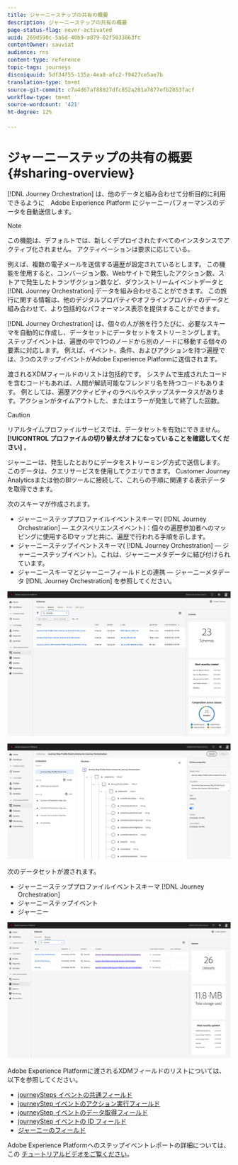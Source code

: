 ```yaml
---
title: ジャーニーステップの共有の概要
description: ジャーニーステップの共有の概要
page-status-flag: never-activated
uuid: 269d590c-5a6d-40b9-a879-02f5033863fc
contentOwner: sauviat
audience: rns
content-type: reference
topic-tags: journeys
discoiquuid: 5df34f55-135a-4ea8-afc2-f9427ce5ae7b
translation-type: tm+mt
source-git-commit: c7a4d67af88827dfc852a281a7877efb2853facf
workflow-type: tm+mt
source-wordcount: '421'
ht-degree: 12%

---
```



# ジャーニーステップの共有の概要{#sharing-overview}

[!DNL Journey Orchestration] は、他のデータと組み合わせて分析目的に利用できるように　Adobe Experience Platform にジャーニーパフォーマンスのデータを自動送信します。


>[!NOTE]
>
>この機能は、デフォルトでは、新しくデプロイされたすべてのインスタンスでアクティブ化されません。 アクティベーションは要求に応じている。

例えば、複数の電子メールを送信する遍歴が設定されているとします。 この機能を使用すると、コンバージョン数、Webサイトで発生したアクション数、ストアで発生したトランザクション数など、ダウンストリームイベントデータと [!DNL Journey Orchestration] データを組み合わせることができます。 この旅行に関する情報は、他のデジタルプロパティやオフラインプロパティのデータと組み合わせて、より包括的なパフォーマンス表示を提供することができます。

[!DNL Journey Orchestration] は、個々の人が旅を行うたびに、必要なスキーマを自動的に作成し、データセットにデータセットをストリーミングします。 ステップイベントは、遍歴の中で1つのノードから別のノードに移動する個々の要素に対応します。 例えば、イベント、条件、およびアクションを持つ遍歴では、3つのステップイベントがAdobe Experience Platformに送信されます。

渡されるXDMフィールドのリストは包括的です。 システムで生成されたコードを含むコードもあれば、人間が解読可能なフレンドリ名を持つコードもあります。 例としては、遍歴アクティビティのラベルやステップステータスがあります。アクションがタイムアウトした、またはエラーが発生して終了した回数。

>[!CAUTION]
>
>リアルタイムプロファイルサービスでは、データセットを有効にできません。 **[!UICONTROL プロファイルの切り替えがオフになっていることを確認してください]** 。

ジャーニーは、発生したとおりにデータをストリーミング方式で送信します。 このデータは、クエリサービスを使用してクエリできます。 Customer Journey Analyticsまたは他のBIツールに接続して、これらの手順に関連する表示データを取得できます。

次のスキーマが作成されます。

* ジャーニーステッププロファイルイベントスキーマ( [!DNL Journey Orchestration] — エクスペリエンスイベント)：個々の遍歴参加者へのマッピングに使用するIDマップと共に、遍歴で行われる手順を示します。
* ジャーニーステップイベントスキーマ( [!DNL Journey Orchestration] — ジャーニーステップイベント)。これは、ジャーニーメタデータに結び付けられています。
* ジャーニースキーマとジャーニーフィールドとの連携 — ジャーニーメタデータ [!DNL Journey Orchestration] を参照してください。

![](../assets/sharing1.png)

![](../assets/sharing2.png)

次のデータセットが渡されます。

* ジャーニーステッププロファイルイベントスキーマ [!DNL Journey Orchestration]
* ジャーニーステップイベント
* ジャーニー

![](../assets/sharing3.png)

Adobe Experience Platformに渡されるXDMフィールドのリストについては、以下を参照してください。

* [journeySteps イベントの共通フィールド](../building-journeys/sharing-common-fields.md)
* [journeyStep イベントのアクション実行フィールド](../building-journeys/sharing-execution-fields.md)
* [journeyStep イベントのデータ取得フィールド](../building-journeys/sharing-fetch-fields.md)
* [journeyStep イベントの ID フィールド](../building-journeys/sharing-identity-fields.md)
* [ジャーニーのフィールド](../building-journeys/sharing-journey-fields.md)

Adobe Experience Platformへのステップイベントレポートの詳細については、この [チュートリアルビデオをご覧ください](https://docs.adobe.com/content/help/en/journey-orchestration-learn/tutorials/reporting-step-events-to-adobe-experience-platform.html)。
